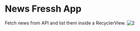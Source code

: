 # News Fressh App
Fetch news from API and list them inside a RecyclerView.
![2](https://user-images.githubusercontent.com/60472778/213969114-8f3588d9-de7f-44df-8f91-320d32b280b9.jpg)
